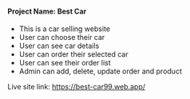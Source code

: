 <h4>Project Name: Best Car</h4>

- This is a car selling website
- User can choose their car
- User can see car details
- User can order their selected car
- User can see their order list
- Admin can add, delete, update order and product

Live site link: https://best-car99.web.app/
